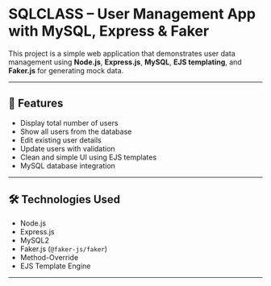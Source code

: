 # SQLCLASS – User Management App with MySQL, Express & Faker

This project is a simple web application that demonstrates user data management using **Node.js**, **Express.js**, **MySQL**, **EJS templating**, and **Faker.js** for generating mock data.

---

## 🚀 Features

- Display total number of users
- Show all users from the database
- Edit existing user details
- Update users with validation
- Clean and simple UI using EJS templates
- MySQL database integration

---

## 🛠️ Technologies Used

- Node.js
- Express.js
- MySQL2
- Faker.js (`@faker-js/faker`)
- Method-Override
- EJS Template Engine

---



